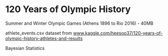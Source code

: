 # 120 Years of Olympic History
Summer and Winter Olympic Games (Athens 1896 to Rio 2016) - 40MB

athlete_events.csv dataset from www.kaggle.com/heesoo37/120-years-of-olympic-history-athletes-and-results

Bayesian Statistics
